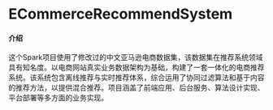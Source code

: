 # ECommerceRecommendSystem

#### 介绍
这个Spark项目使用了修改过的中文亚马逊电商数据集，该数据集在推荐系统领域具有知名度。以电商网站真实业务数据架构为基础，构建了一套一体化的电商推荐系统。该系统包含离线推荐与实时推荐体系，综合运用了协同过滤算法和基于内容的推荐方法，以提供混合推荐。项目涵盖了前端应用、后台服务、算法设计实现、平台部署等多方面的业务实现。

